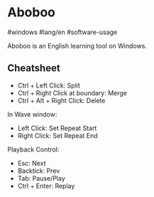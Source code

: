 # Aboboo

#windows #lang/en #software-usage

Aboboo is an English learning tool on Windows.

## Cheatsheet

* Ctrl + Left Click: Split
* Ctrl + Right Click at boundary: Merge
* Ctrl + Alt + Right Click: Delete

In Wave window:

* Left Click: Set Repeat Start
* Right Click: Set Repeat End

Playback Control:

* Esc: Next
* Backtick: Prev
* Tab: Pause/Play
* Ctrl + Enter: Replay